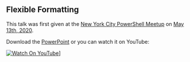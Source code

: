 ## Flexible Formatting


This talk was first given at the [New York City PowerShell Meetup](https://www.meetup.com/NycPowershellMeetup/) on [May 13th, 2020](https://www.meetup.com/NycPowershellMeetup/events/269992333/).


Download the [PowerPoint](FlexibleFormatting.pptx) or you can watch it on YouTube:

[![Watch On YouTube](https://img.youtube.com/vi/rFMqb6A_-Kk/maxresdefault.jpg)](https://youtu.be/rFMqb6A_-Kk?list=PL5uoqS92stXiRX67A85FyrXvtn71eTiWO)]
 


